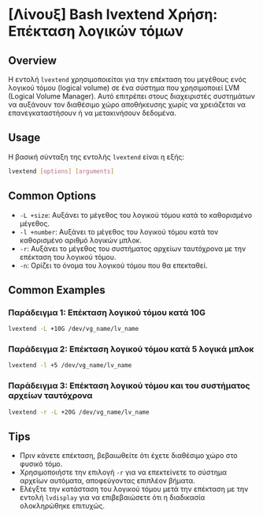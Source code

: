 # [Λίνουξ] Bash lvextend Χρήση: Επέκταση λογικών τόμων

## Overview
Η εντολή `lvextend` χρησιμοποιείται για την επέκταση του μεγέθους ενός λογικού τόμου (logical volume) σε ένα σύστημα που χρησιμοποιεί LVM (Logical Volume Manager). Αυτό επιτρέπει στους διαχειριστές συστημάτων να αυξάνουν τον διαθέσιμο χώρο αποθήκευσης χωρίς να χρειάζεται να επανεγκαταστήσουν ή να μετακινήσουν δεδομένα.

## Usage
Η βασική σύνταξη της εντολής `lvextend` είναι η εξής:

```bash
lvextend [options] [arguments]
```

## Common Options
- `-L +size`: Αυξάνει το μέγεθος του λογικού τόμου κατά το καθορισμένο μέγεθος.
- `-l +number`: Αυξάνει το μέγεθος του λογικού τόμου κατά τον καθορισμένο αριθμό λογικών μπλοκ.
- `-r`: Αυξάνει το μέγεθος του συστήματος αρχείων ταυτόχρονα με την επέκταση του λογικού τόμου.
- `-n`: Ορίζει το όνομα του λογικού τόμου που θα επεκταθεί.

## Common Examples
### Παράδειγμα 1: Επέκταση λογικού τόμου κατά 10G
```bash
lvextend -L +10G /dev/vg_name/lv_name
```

### Παράδειγμα 2: Επέκταση λογικού τόμου κατά 5 λογικά μπλοκ
```bash
lvextend -l +5 /dev/vg_name/lv_name
```

### Παράδειγμα 3: Επέκταση λογικού τόμου και του συστήματος αρχείων ταυτόχρονα
```bash
lvextend -r -L +20G /dev/vg_name/lv_name
```

## Tips
- Πριν κάνετε επέκταση, βεβαιωθείτε ότι έχετε διαθέσιμο χώρο στο φυσικό τόμο.
- Χρησιμοποιήστε την επιλογή `-r` για να επεκτείνετε το σύστημα αρχείων αυτόματα, αποφεύγοντας επιπλέον βήματα.
- Ελέγξτε την κατάσταση του λογικού τόμου μετά την επέκταση με την εντολή `lvdisplay` για να επιβεβαιώσετε ότι η διαδικασία ολοκληρώθηκε επιτυχώς.